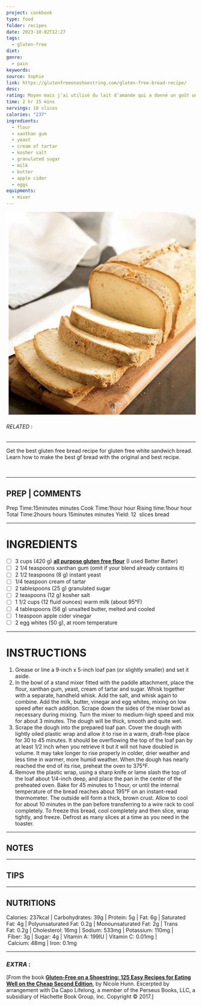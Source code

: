 ```yaml
---
project: cookbook
type: food
folder: recipes
date: 2023-10-02T12:27
tags:
  - gluten-free
diet: 
genre:
  - pain
keywords: 
source: Sophie
link: https://glutenfreeonashoestring.com/gluten-free-bread-recipe/
desc: 
rating: Moyen mais j’ai utilisé du lait d’amande qui a donné un goût un peu bizarre et dure comme une brique le lendemain
time: 2 hr 15 mins
servings: 10 slices
calories: "237"
ingredients:
  - flour
  - xanthan gum
  - yeast
  - cream of tartar
  - kosher salt
  - granulated sugar
  - milk
  - butter
  - apple cider
  - eggs
equipments:
  - mixer
---
```


![IMAGE](image_720.png)

###### *RELATED* : 
---
Get the best gluten free bread recipe for gluten free white sandwich bread. Learn how to make the best gf bread with the original and best recipe.

[  
](https://glutenfreeonashoestring.com/gluten-free-bread-recipe/#recipe)

---
## PREP | COMMENTS

Prep Time:15minutes minutes
Cook Time:1hour hour
Rising time:1hour hour
Total Time:2hours hours 15minutes minutes
Yield: 12  slices bread

---
# INGREDIENTS

- [ ] 3 cups (420 g) **[all purpose gluten free flour](https://glutenfreeonashoestring.com/all-purpose-gluten-free-flour-recipes/)** (I used Better Batter)
- [ ] 2 1/4 teaspoons xanthan gum (omit if your blend already contains it)
- [ ] 2 1/2 teaspoons (8 g) instant yeast
- [ ] 1/4 teaspoon cream of tartar
- [ ] 2 tablespoons (25 g) granulated sugar
- [ ] 2 teaspoons (12 g) kosher salt
- [ ] 1 1/2 cups (12 fluid ounces) warm milk (about 95°F)
- [ ] 4 tablespoons (56 g) unsalted butter, melted and cooled
- [ ] 1 teaspoon apple cider vinegar
- [ ] 2 egg whites (50 g), at room temperature

---
# INSTRUCTIONS

1. Grease or line a 9-inch x 5-inch loaf pan (or slightly smaller) and set it aside.
2. In the bowl of a stand mixer fitted with the paddle attachment, place the flour, xanthan gum, yeast, cream of tartar and sugar. Whisk together with a separate, handheld whisk. Add the salt, and whisk again to combine. Add the milk, butter, vinegar and egg whites, mixing on low speed after each addition. Scrape down the sides of the mixer bowl as necessary during mixing. Turn the mixer to medium-high speed and mix for about 3 minutes. The dough will be thick, smooth and quite wet.
3. Scrape the dough into the prepared loaf pan. Cover the dough with lightly oiled plastic wrap and allow it to rise in a warm, draft-free place for 30 to 45 minutes. It should be overflowing the top of the loaf pan by at least 1/2 inch when you retrieve it but it will not have doubled in volume. It may take longer to rise properly in colder, drier weather and less time in warmer, more humid weather. When the dough has nearly reached the end of its rise, preheat the oven to 375°F.
4. Remove the plastic wrap, using a sharp knife or lame slash the top of the loaf about 1/4-inch deep, and place the pan in the center of the preheated oven. Bake for 45 minutes to 1 hour, or until the internal temperature of the bread reaches about 195°F on an instant-read thermometer. The outside will form a thick, brown crust. Allow to cool for about 10 minutes in the pan before transferring to a wire rack to cool completely. To freeze this bread, cool completely and then slice, wrap tightly, and freeze. Defrost as many slices at a time as you need in the toaster.

---
## NOTES



---
## TIPS



---
## NUTRITIONS

Calories: 237kcal | Carbohydrates: 39g | Protein: 5g | Fat: 6g | Saturated Fat: 4g | Polyunsaturated Fat: 0.2g | Monounsaturated Fat: 2g | Trans Fat: 0.2g | Cholesterol: 16mg | Sodium: 533mg | Potassium: 110mg | Fiber: 3g | Sugar: 4g | Vitamin A: 199IU | Vitamin C: 0.01mg | Calcium: 48mg | Iron: 0.1mg

---
### *EXTRA* :

[From the book **[Gluten-Free on a Shoestring: 125 Easy Recipes for Eating Well on the Cheap Second Edition](http://amzn.to/2xtvcgn)**, by Nicole Hunn. Excerpted by arrangement with Da Capo Lifelong, a member of the Perseus Books, LLC, a subsidiary of Hachette Book Group, Inc. Copyright © 2017.]

